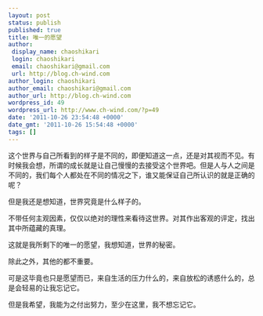 ```yaml
---
layout: post
status: publish
published: true
title: 唯一的愿望
author:
 display_name: chaoshikari
 login: chaoshikari
 email: chaoshikari@gmail.com
 url: http://blog.ch-wind.com
author_login: chaoshikari
author_email: chaoshikari@gmail.com
author_url: http://blog.ch-wind.com
wordpress_id: 49
wordpress_url: http://www.ch-wind.com/?p=49
date: '2011-10-26 23:54:48 +0000'
date_gmt: '2011-10-26 15:54:48 +0000'
tags: []
---
```

这个世界与自己所看到的样子是不同的，即便知道这一点，还是对其视而不见。有时候我会想，所谓的成长就是让自己慢慢的去接受这个世界吧。但是人与人之间是不同的，我们每个人都处在不同的情况之下，谁又能保证自己所认识的就是正确的呢？


但是我还是想知道，世界究竟是什么样子的。


不带任何主观因素，仅仅以绝对的理性来看待这世界。对其作出客观的评定，找出其中所蕴藏的真理。


这就是我所剩下的唯一的愿望，我想知道，世界的秘密。


除此之外，其他的都不重要。


可是这毕竟也只是愿望而已，来自生活的压力什么的，来自放松的诱惑什么的，总是会轻易的让我忘记它。


但是我希望，我能为之付出努力，至少在这里，我不想忘记它。


